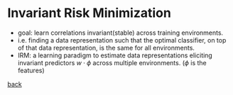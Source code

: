 # Invariant Risk Minimization
- goal: learn correlations invariant(stable) across training environments.
- i.e. finding a data representation such that the optimal classifier, on top of that data representation, is the same for all environments. 
- IRM: a learning paradigm to estimate data representations eliciting invariant predictors $w \cdot \phi$ across multiple environments. ($\phi$ is the features) 


[back](https://github.com/YHJYH/Machine_Learning/blob/main/projects/Master_Thesis/papers/refs.md#content)
